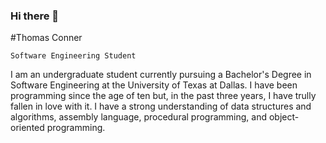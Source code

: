 ### Hi there 👋

#Thomas Conner

`Software Engineering Student`

I am an undergraduate student currently pursuing a Bachelor's Degree in Software Engineering 
at the University of Texas at Dallas. I have been programming since the age of ten but, in the
past three years, I have trully fallen in love with it. I have a strong understanding of data
structures and algorithms, assembly language, procedural programming, and object-oriented
programming.


<!--
**ThomasDanger/ThomasDanger** is a ✨ _special_ ✨ repository because its `README.md` (this file) appears on your GitHub profile.

Here are some ideas to get you started:

- 🔭 I’m currently working on ...
- 🌱 I’m currently learning ...
- 👯 I’m looking to collaborate on ...
- 🤔 I’m looking for help with ...
- 💬 Ask me about ...
- 📫 How to reach me: ...
- 😄 Pronouns: ...
- ⚡ Fun fact: ...
-->
